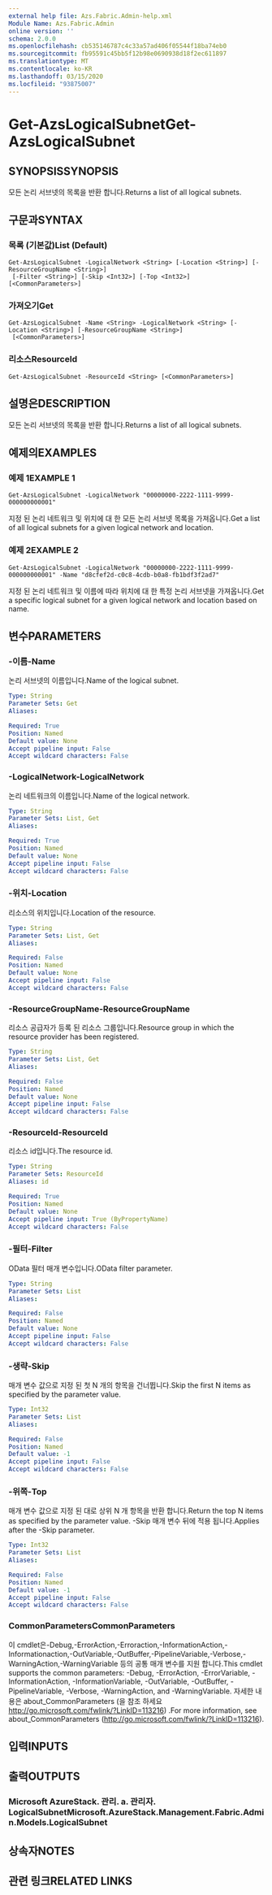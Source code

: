 ```yaml
---
external help file: Azs.Fabric.Admin-help.xml
Module Name: Azs.Fabric.Admin
online version: ''
schema: 2.0.0
ms.openlocfilehash: cb535146787c4c33a57ad406f05544f18ba74eb0
ms.sourcegitcommit: fb95591c45bb5f12b98e0690938d18f2ec611897
ms.translationtype: MT
ms.contentlocale: ko-KR
ms.lasthandoff: 03/15/2020
ms.locfileid: "93875007"
---
```

# <span data-ttu-id="6f65b-101">Get-AzsLogicalSubnet</span><span class="sxs-lookup"><span data-stu-id="6f65b-101">Get-AzsLogicalSubnet</span></span>

## <span data-ttu-id="6f65b-102">SYNOPSIS</span><span class="sxs-lookup"><span data-stu-id="6f65b-102">SYNOPSIS</span></span>
<span data-ttu-id="6f65b-103">모든 논리 서브넷의 목록을 반환 합니다.</span><span class="sxs-lookup"><span data-stu-id="6f65b-103">Returns a list of all logical subnets.</span></span>

## <span data-ttu-id="6f65b-104">구문과</span><span class="sxs-lookup"><span data-stu-id="6f65b-104">SYNTAX</span></span>

### <span data-ttu-id="6f65b-105">목록 (기본값)</span><span class="sxs-lookup"><span data-stu-id="6f65b-105">List (Default)</span></span>
```
Get-AzsLogicalSubnet -LogicalNetwork <String> [-Location <String>] [-ResourceGroupName <String>]
 [-Filter <String>] [-Skip <Int32>] [-Top <Int32>] [<CommonParameters>]
```

### <span data-ttu-id="6f65b-106">가져오기</span><span class="sxs-lookup"><span data-stu-id="6f65b-106">Get</span></span>
```
Get-AzsLogicalSubnet -Name <String> -LogicalNetwork <String> [-Location <String>] [-ResourceGroupName <String>]
 [<CommonParameters>]
```

### <span data-ttu-id="6f65b-107">리소스</span><span class="sxs-lookup"><span data-stu-id="6f65b-107">ResourceId</span></span>
```
Get-AzsLogicalSubnet -ResourceId <String> [<CommonParameters>]
```

## <span data-ttu-id="6f65b-108">설명은</span><span class="sxs-lookup"><span data-stu-id="6f65b-108">DESCRIPTION</span></span>
<span data-ttu-id="6f65b-109">모든 논리 서브넷의 목록을 반환 합니다.</span><span class="sxs-lookup"><span data-stu-id="6f65b-109">Returns a list of all logical subnets.</span></span>

## <span data-ttu-id="6f65b-110">예제의</span><span class="sxs-lookup"><span data-stu-id="6f65b-110">EXAMPLES</span></span>

### <span data-ttu-id="6f65b-111">예제 1</span><span class="sxs-lookup"><span data-stu-id="6f65b-111">EXAMPLE 1</span></span>
```
Get-AzsLogicalSubnet -LogicalNetwork "00000000-2222-1111-9999-000000000001"
```

<span data-ttu-id="6f65b-112">지정 된 논리 네트워크 및 위치에 대 한 모든 논리 서브넷 목록을 가져옵니다.</span><span class="sxs-lookup"><span data-stu-id="6f65b-112">Get a list of all logical subnets for a given logical network and location.</span></span>

### <span data-ttu-id="6f65b-113">예제 2</span><span class="sxs-lookup"><span data-stu-id="6f65b-113">EXAMPLE 2</span></span>
```
Get-AzsLogicalSubnet -LogicalNetwork "00000000-2222-1111-9999-000000000001" -Name "d8cfef2d-c0c8-4cdb-b0a8-fb1bdf3f2ad7"
```

<span data-ttu-id="6f65b-114">지정 된 논리 네트워크 및 이름에 따라 위치에 대 한 특정 논리 서브넷을 가져옵니다.</span><span class="sxs-lookup"><span data-stu-id="6f65b-114">Get a specific logical subnet for a given logical network and location based on name.</span></span>

## <span data-ttu-id="6f65b-115">변수</span><span class="sxs-lookup"><span data-stu-id="6f65b-115">PARAMETERS</span></span>

### <span data-ttu-id="6f65b-116">-이름</span><span class="sxs-lookup"><span data-stu-id="6f65b-116">-Name</span></span>
<span data-ttu-id="6f65b-117">논리 서브넷의 이름입니다.</span><span class="sxs-lookup"><span data-stu-id="6f65b-117">Name of the logical subnet.</span></span>

```yaml
Type: String
Parameter Sets: Get
Aliases:

Required: True
Position: Named
Default value: None
Accept pipeline input: False
Accept wildcard characters: False
```

### <span data-ttu-id="6f65b-118">-LogicalNetwork</span><span class="sxs-lookup"><span data-stu-id="6f65b-118">-LogicalNetwork</span></span>
<span data-ttu-id="6f65b-119">논리 네트워크의 이름입니다.</span><span class="sxs-lookup"><span data-stu-id="6f65b-119">Name of the logical network.</span></span>

```yaml
Type: String
Parameter Sets: List, Get
Aliases:

Required: True
Position: Named
Default value: None
Accept pipeline input: False
Accept wildcard characters: False
```

### <span data-ttu-id="6f65b-120">-위치</span><span class="sxs-lookup"><span data-stu-id="6f65b-120">-Location</span></span>
<span data-ttu-id="6f65b-121">리소스의 위치입니다.</span><span class="sxs-lookup"><span data-stu-id="6f65b-121">Location of the resource.</span></span>

```yaml
Type: String
Parameter Sets: List, Get
Aliases:

Required: False
Position: Named
Default value: None
Accept pipeline input: False
Accept wildcard characters: False
```

### <span data-ttu-id="6f65b-122">-ResourceGroupName</span><span class="sxs-lookup"><span data-stu-id="6f65b-122">-ResourceGroupName</span></span>
<span data-ttu-id="6f65b-123">리소스 공급자가 등록 된 리소스 그룹입니다.</span><span class="sxs-lookup"><span data-stu-id="6f65b-123">Resource group in which the resource provider has been registered.</span></span>

```yaml
Type: String
Parameter Sets: List, Get
Aliases:

Required: False
Position: Named
Default value: None
Accept pipeline input: False
Accept wildcard characters: False
```

### <span data-ttu-id="6f65b-124">-ResourceId</span><span class="sxs-lookup"><span data-stu-id="6f65b-124">-ResourceId</span></span>
<span data-ttu-id="6f65b-125">리소스 id입니다.</span><span class="sxs-lookup"><span data-stu-id="6f65b-125">The resource id.</span></span>

```yaml
Type: String
Parameter Sets: ResourceId
Aliases: id

Required: True
Position: Named
Default value: None
Accept pipeline input: True (ByPropertyName)
Accept wildcard characters: False
```

### <span data-ttu-id="6f65b-126">-필터</span><span class="sxs-lookup"><span data-stu-id="6f65b-126">-Filter</span></span>
<span data-ttu-id="6f65b-127">OData 필터 매개 변수입니다.</span><span class="sxs-lookup"><span data-stu-id="6f65b-127">OData filter parameter.</span></span>

```yaml
Type: String
Parameter Sets: List
Aliases:

Required: False
Position: Named
Default value: None
Accept pipeline input: False
Accept wildcard characters: False
```

### <span data-ttu-id="6f65b-128">-생략</span><span class="sxs-lookup"><span data-stu-id="6f65b-128">-Skip</span></span>
<span data-ttu-id="6f65b-129">매개 변수 값으로 지정 된 첫 N 개의 항목을 건너뜁니다.</span><span class="sxs-lookup"><span data-stu-id="6f65b-129">Skip the first N items as specified by the parameter value.</span></span>

```yaml
Type: Int32
Parameter Sets: List
Aliases:

Required: False
Position: Named
Default value: -1
Accept pipeline input: False
Accept wildcard characters: False
```

### <span data-ttu-id="6f65b-130">-위쪽</span><span class="sxs-lookup"><span data-stu-id="6f65b-130">-Top</span></span>
<span data-ttu-id="6f65b-131">매개 변수 값으로 지정 된 대로 상위 N 개 항목을 반환 합니다.</span><span class="sxs-lookup"><span data-stu-id="6f65b-131">Return the top N items as specified by the parameter value.</span></span>
<span data-ttu-id="6f65b-132">-Skip 매개 변수 뒤에 적용 됩니다.</span><span class="sxs-lookup"><span data-stu-id="6f65b-132">Applies after the -Skip parameter.</span></span>

```yaml
Type: Int32
Parameter Sets: List
Aliases:

Required: False
Position: Named
Default value: -1
Accept pipeline input: False
Accept wildcard characters: False
```

### <span data-ttu-id="6f65b-133">CommonParameters</span><span class="sxs-lookup"><span data-stu-id="6f65b-133">CommonParameters</span></span>
<span data-ttu-id="6f65b-134">이 cmdlet은-Debug,-ErrorAction,-Erroraction,-InformationAction,-Informationaction,-OutVariable,-OutBuffer,-PipelineVariable,-Verbose,-WarningAction,-WarningVariable 등의 공통 매개 변수를 지원 합니다.</span><span class="sxs-lookup"><span data-stu-id="6f65b-134">This cmdlet supports the common parameters: -Debug, -ErrorAction, -ErrorVariable, -InformationAction, -InformationVariable, -OutVariable, -OutBuffer, -PipelineVariable, -Verbose, -WarningAction, and -WarningVariable.</span></span> <span data-ttu-id="6f65b-135">자세한 내용은 about_CommonParameters (을 참조 하세요 http://go.microsoft.com/fwlink/?LinkID=113216) .</span><span class="sxs-lookup"><span data-stu-id="6f65b-135">For more information, see about_CommonParameters (http://go.microsoft.com/fwlink/?LinkID=113216).</span></span>

## <span data-ttu-id="6f65b-136">입력</span><span class="sxs-lookup"><span data-stu-id="6f65b-136">INPUTS</span></span>

## <span data-ttu-id="6f65b-137">출력</span><span class="sxs-lookup"><span data-stu-id="6f65b-137">OUTPUTS</span></span>

### <span data-ttu-id="6f65b-138">Microsoft AzureStack. 관리. a. 관리자. LogicalSubnet</span><span class="sxs-lookup"><span data-stu-id="6f65b-138">Microsoft.AzureStack.Management.Fabric.Admin.Models.LogicalSubnet</span></span>

## <span data-ttu-id="6f65b-139">상속자</span><span class="sxs-lookup"><span data-stu-id="6f65b-139">NOTES</span></span>

## <span data-ttu-id="6f65b-140">관련 링크</span><span class="sxs-lookup"><span data-stu-id="6f65b-140">RELATED LINKS</span></span>
